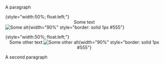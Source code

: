 A paragraph

{style="width:50%; float:left;"}
<span style="display:block; text-align:center;">Some text</span>![Some alt](/media/image.png){width="90%" style="border: solid 1px #555"}

{style="width:50%; float:left;"}
<span style="display:block; text-align:center;">Some other text ![Some other alt](/media/image_2.png){width="90%" style="border: solid 1px #555"}</span>

<div style="clear:both;"></div>

A second paragraph
